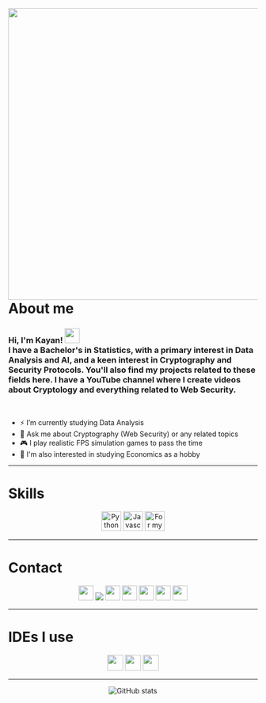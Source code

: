 
<img align="right" height="590em" src="https://raw.githubusercontent.com/gist/kayantchian/6a7742d44105420e086f35ab021f9da1/raw/22179e5a23bd6472b48036f11ac0d9ed30b90164/headercard.svg"/>
<div align="left">
<h1>About me</h1>
<h3>
Hi, I'm Kayan! <img src="https://gist.github.com/arunprakashpj/48aa20057048b46c6f9ba9d114a8b76f/raw/69a9d496f651091a509ea8d9913c4aef5c419afb/Hi.gif" height="30px"><br> 
I have a Bachelor's in Statistics, with a primary interest in Data Analysis and AI, and a keen interest in Cryptography and Security Protocols. You'll also find my projects related to these fields here. I have a YouTube channel where I create videos about Cryptology and everything related to Web Security.</h3>
</p><br>
 
* ⚡ I’m currently studying Data Analysis <br>
* 💬 Ask me about Cryptography (Web Security) or any related topics<br>
* 🎮 I play realistic FPS simulation games to pass the time<br>
* 📖 I'm also interested in studying Economics as a hobby <br>
</div>

---

<h1>Skills</h1>

<div align="center">
<img height="40px" alt="Python" src="https://img.shields.io/badge/Python-FFD43B?style=for-the-badge&logo=python&logoColor=blue"/>
<img height="40px" alt="Javascript" src="https://img.shields.io/badge/javascript-%23ED8B00.svg?style=for-the-badge&logo=javascript&logoColor=white"/>
<img height="40px" alt="For my penetration testings" src="https://img.shields.io/badge/Kali_Linux-557C94?style=for-the-badge&logo=kali-linux&logoColor=white"/>
</div>

---

<h1>Contact</h1>
<div align="center">
 <a href="https://facebook.com/kayantchian"><img height="30px"  src="https://img.shields.io/badge/Facebook-1877F2?style=for-the-badge&logo=facebook&logoColor=white" /></a>
 <a href="https://www.linkedin.com/in/kayantchian/"><img src="https://img.shields.io/badge/linkedin-%230077B5.svg?style=for-the-badge&logo=linkedin&logoColor=white" /></a>
 <a href="https://steamcommunity.com/id/kayantchian/"><img height="30px"  src="https://img.shields.io/badge/Steam-000000?style=for-the-badge&logo=steam&logoColor=whit" /></a>
 <a href="https://www.instagram.com/kayantchian"><img  height="30px" src="https://img.shields.io/badge/Instagram-E4405F?style=for-the-badge&logo=instagram&logoColor=white" /></a>
 <a href="kayantchian@protonmail.com"><img  height="30px" src="https://img.shields.io/badge/ProtonMail-8B89CC?style=for-the-badge&logo=protonmail&logoColor=white" /></a>
 <a href="https://www.youtube.com/c/kayann"><img  height="30px" src="https://img.shields.io/badge/YouTube-FF0000?style=for-the-badge&logo=youtube&logoColor=white" /></a>
 <a href="discordapp.com/users/391385020381528065"><img  height="30px" src="https://img.shields.io/badge/Discord-5865F2?style=for-the-badge&logo=discord&logoColor=white" /></a>
</div>

---

<h1>IDEs I use</h1>
<div align="center">
<img height="32px" src="https://img.shields.io/badge/Eclipse-2C2255?style=for-the-badge&logo=eclipse&logoColor=white"/>
<img height="32px" src="https://img.shields.io/badge/PyCharm-000000.svg?&style=for-the-badge&logo=PyCharm&logoColor=white"/>
<img height="32px" src="https://img.shields.io/badge/VSCode-0078D4?style=for-the-badge&logo=visual%20studio%20code&logoColor=white"/>

---

<div align="center">

![GitHub stats](https://github-readme-stats.vercel.app/api?username=anuraghazra&show_icons=true&theme=tokyonight)

</div>
